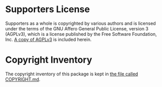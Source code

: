 Supporters License
==================

Supporters  as a whole is copyrighted by various authors and is licensed under
the terms of the GNU Affero General Public License, version 3 (AGPLv3), which is a
license published by the Free Software Foundation,
Inc. [A copy of AGPLv3](/AGPLv3) is included herein.

Copyright Inventory
===================

The copyright inventory of this package is kept in
[the file called COPYRIGHT.md](/COPYRIGHT.md).
